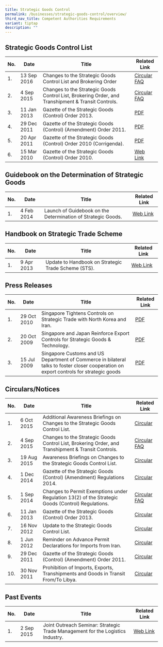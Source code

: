 ```yaml
---
title: Strategic Goods Control
permalink: /businesses/strategic-goods-control/overview/
third_nav_title: Competent Authorities Requirements
variant: tiptap
description: ""
---
```

## Strategic Goods Control List

| **No.** | **Date** | **Title** | **Related Link** |
|--|--|--|--|
| 1. | 13 Sep 2016 | Changes to the Strategic Goods Control List and Brokering Order | [Circular](/news-and-media/circulars/2016-09-13-Circular102016.pdf) <br> [FAQ](/files/about-us/sgco-2016-faqs.pdf) |
| 2. | 4 Sep 2015 | Changes to the Strategic Goods Control List, Brokering Order, and Transhipment &amp; Transit Controls. | [Circular](/news-and-media/circulars/2015-09-04-Circular122015.pdf) <br> [FAQ](/files/about-us/public-faqs-sgco-2015.pdf) |
| 3. | 11 Jan 2013 | Gazette of the Strategic Goods (Control) Order 2013. | [PDF](/files/about-us/strategicgoodscontrolorder2013.pdf) |
| 4. | 29 Dec 2011 | Gazette of the Strategic Goods (Control) (Amendment) Order 2011. | [PDF](/files/about-us/strategicgoodscontrolamendmentorder2011.pdf) |
| 5. | 20 Apr 2011 | Gazette of the Strategic Goods (Control) Order 2010 (Corrigenda). | [PDF](/files/about-us/strategicgoodscontrolorder2010.pdf) |
| 6. | 15 Mar 2010 | Gazette of the Strategic Goods (Control) Order 2010. | [Web Link](/businesses/strategic-goods-control/overview) |

## Guidebook on the Determination of Strategic Goods

| **No.** | **Date** | **Title** | **Related Link** |
|--|--|--|--|
| 1. | 4 Feb 2014 | Launch of Guidebook on the Determination of Strategic Goods. | [Web Link](/businesses/strategic-goods-control/resources)|

## Handbook on Strategic Trade Scheme

| **No.** | **Date** | **Title** | **Related Link** |
|--|--|--|--|
| 1. | 9 Apr 2013 | Update to Handbook on Strategic Trade Scheme (STS). | [Web Link](/businesses/strategic-goods-control/resources) |

## Press Releases

| **No.** | **Date** | **Title** | **Related Link** |
|--|--|--|--|
| 1. | 29 Oct 2010 | Singapore Tightens Controls on Strategic Trade with North Korea and Iran. | [PDF](/files/about-us/pressrelease_final_website4.pdf) |
| 2. | 20 Oct 2009 | Singapore and Japan Reinforce Export Controls for Strategic Goods &amp; Technology. | [PDF](/files/about-us/ca-pressrelease_final1.pdf) |
| 3. | 15 Jul 2009 | Singapore Customs and US Department of Commerce in bilateral talks to foster closer cooperation on export controls for strategic goods | [PDF](/files/about-us/ca-pressrelease-final4.pdf)  |

## Circulars/Notices

| **No.** | **Date** | **Title** | **Related Link** |
|--|--|--|--|
| 1. | 6 Oct 2015 | Additional Awareness Briefings on Changes to the Strategic Goods Control List. | [Circular](/files/about-us/notice-13-2015.pdf) |
| 2. | 4 Sep 2015 | Changes to the Strategic Goods Control List, Brokering Order, and Transhipment &amp; Transit Controls. | [Circular](/files/about-us/notice-12-2015.pdf) <br> [FAQ](/files/about-us/public-faqs-sgco-2015b.pdf)|
| 3. | 19 Aug 2015 | Awareness Briefings on Changes to the Strategic Goods Control List. | [Circular](/files/about-us/notice-12-2015.pdf) |
| 4. | 1 Dec 2014 | Gazette of the Strategic Goods (Control) (Amendment) Regulations 2014. | [Circular](/news-and-media/circulars/2014-12-01-Circular142014.pdf) |
| 5. | 1 Sep 2014 | Changes to Permit Exemptions under Regulation 13(2) of the Strategic Goods (Control) Regulations. | [Circular](/news-and-media/circulars/2014-09-01-Circular122014.pdf) <br> [FAQ](/files/about-us/faqs-on-enhanced-transhipment-and-transit-controls-final.pdf) |
| 6. | 11 Jan 2013 | Gazette of the Strategic Goods (Control) Order 2013. | [Circular](/news-and-media/circulars/2013-01-11-Circular012013.pdf) |
| 7. | 16 Nov 2012 | Update to the Strategic Goods Control List. | [Circular](/news-and-media/circulars/2012-11-16-Circular152012.pdf) |
| 8. | 1 Jun 2012 | Reminder on Advance Permit Declarations for Imports from Iran. | [Circular](/news-and-media/circulars/2012-06-01-Circular072012.pdf) |
| 9. | 29 Dec 2011 | Gazette of the Strategic Goods (Control) (Amendment) Order 2011. | [Circular](/files/about-us/circularonthegazetteofthestrategicgoodscontrolamen.pdf) |
| 10. | 30 Nov 2011 | Prohibition of Imports, Exports, Transhipments and Goods in Transit From/To Libya. | [Circular](/news-and-media/circulars/2011-11-30-Circular252011.pdf) |

## Past Events

| **No.** | **Date** | **Title** | **Related Link** |
|--|--|--|--|
| 1. | 2 Sep 2015 | Joint Outreach Seminar: Strategic Trade Management for the Logistics Industry. | [Web Link](/businesses/business-resources/courses-and-events/application-for-customs-strategic-goods-control-course) |